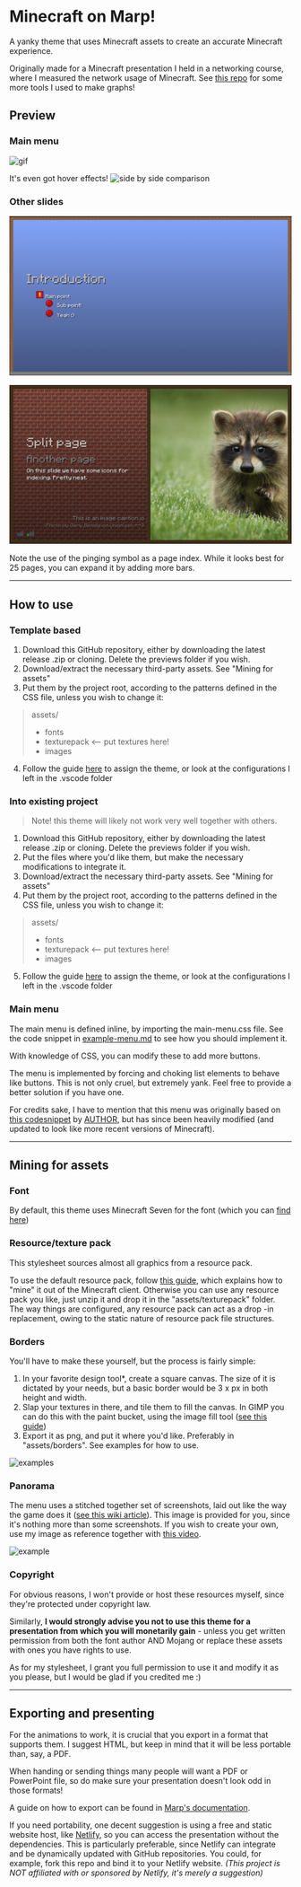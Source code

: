 # Minecraft on Marp!
A yanky theme that uses Minecraft assets to create an accurate Minecraft experience.

Originally made for a Minecraft presentation I held in a networking course, where I measured the network usage of Minecraft. See [this repo](https://github.com/mikael-ros/wiresharkR) for some more tools I used to make graphs!

## Preview
### Main menu
![gif](previews/menu.gif)

It's even got hover effects!
![side by side comparison](previews/sidebyside.png)
### Other slides
![first page in section](previews/firstpage.png)

![a page in a section](previews/apage.png)

Note the use of the pinging symbol as a page index.   While it looks best for 25 pages, you can expand it by adding more bars.

---

## How to use
### Template based
1. Download this GitHub repository, either by downloading the latest release .zip or cloning. Delete the previews folder if you wish.
2. Download/extract the necessary third-party assets. See "Mining for assets"
3. Put them by the project root, according to the patterns defined in the CSS file, unless you wish to change it:
  > assets/
  > -    fonts
  > -    texturepack <-- put textures here!
  > -    images
4. Follow the guide [here]() to assign the theme, or look at the configurations I left in the .vscode folder
### Into existing project
> Note! this theme will likely not work very well together with others.

1. Download this GitHub repository, either by downloading the latest release .zip or cloning. Delete the previews folder if you wish.
2. Put the files where you'd like them, but make the necessary modifications to integrate it.
3. Download/extract the necessary third-party assets. See "Mining for assets"
4. Put them by the project root, according to the patterns defined in the CSS file, unless you wish to change it:
  > assets/
  > -    fonts
  > -    texturepack <-- put textures here!
  > -    images
5. Follow the guide [here]() to assign the theme, or look at the configurations I left in the .vscode folder

### Main menu
The main menu is defined inline, by importing the main-menu.css file. See the code snippet in [example-menu.md](example/example-menu.md) to see how you should implement it.

With knowledge of CSS, you can modify these to add more buttons.

The menu is implemented by forcing and choking list elements to behave like buttons. This is not only cruel, but extremely yank. Feel free to provide a better solution if you have one.

For credits sake, I have to mention that this menu was originally based on [this codesnippet]() by [AUTHOR](), but has since been heavily modified (and updated to look like more recent versions of Minecraft).

---

## Mining for assets
### Font
By default, this theme uses Minecraft Seven for the font (which you can [find here]()) 

### Resource/texture pack
This stylesheet sources almost all graphics from a resource pack.

To use the default resource pack, follow [this guide](), which explains how to "mine" it out of the Minecraft client. Otherwise you can use any resource pack you like, just unzip it and drop it in the "assets/texturepack" folder. The way things are configured, any resource pack can act as a drop -in replacement, owing to the static nature of resource pack file structures.

### Borders
You'll have to make these yourself, but the process is fairly simple:
1. In your favorite design tool*, create a square canvas. The size of it is dictated by your needs, but a basic border would be 3 x <size of texture> px in both height and width.
2. Slap your textures in there, and tile them to fill the canvas. In GIMP you can do this with the paint bucket, using the image fill tool ([see this guide]())
3. Export it as png, and put it where you'd like. Preferably in "assets/borders". See examples for how to use.

![examples]()

### Panorama
The menu uses a stitched together set of screenshots, laid out like the way the game does it  ([see this wiki article]()). This image is provided for you, since it's nothing more than some screenshots. If you wish to create your own, use my image as reference together with [this video]().

![example]()

### Copyright
For obvious reasons, I won't provide or host these resources myself, since they're protected under copyright law. 

Similarly, **I would strongly advise you not to use this theme for a presentation from which you will monetarily gain** - unless you get written permission from both the font author AND Mojang or replace these assets with ones you have rights to use. 

As for my stylesheet, I grant you full permission to use it and modify it as you please, but I would be glad if you credited me :)

---

## Exporting and presenting
For the animations to work, it is crucial that you export in a format that supports them. I suggest HTML, but keep in mind that it will be less portable than, say, a PDF. 

When handing or sending things many people will want a PDF or PowerPoint file, so do make sure your presentation doesn't look odd in those formats!

A guide on how to export can be found in [Marp's documentation]().

If you need portability, one decent suggestion is using a free and static website host, like [Netlify](), so you can access the presentation without the dependencies. This is particularly preferable, since Netlify can integrate and be dynamically updated with GitHub repositories. You could, for example, fork this repo and bind it to your Netlify website. _(This project is NOT affiliated with or sponsored by Netlify, it's merely a suggestion)_
